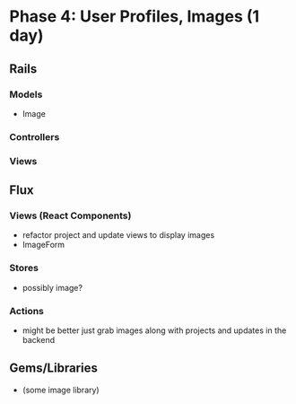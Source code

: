 # Phase 4: User Profiles, Images (1 day)

## Rails
### Models
* Image

### Controllers

### Views

## Flux
### Views (React Components)
* refactor project and update views to display images
* ImageForm

### Stores
* possibly image?

### Actions
* might be better just grab images along with projects and updates in the backend

## Gems/Libraries
* (some image library)

